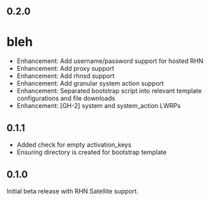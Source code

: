 ## 0.2.0
# bleh

* Enhancement: Add username/password support for hosted RHN
* Enhancement: Add proxy support
* Enhancement: Add rhnsd support
* Enhancement: Add granular system action support
* Enhancement: Separated bootstrap script into relevant template configurations and file downloads
* Enhancement: [GH-2] system and system_action LWRPs

## 0.1.1

* Added check for empty activation_keys
* Ensuring directory is created for bootstrap template

## 0.1.0

Initial beta release with RHN Satellite support.
